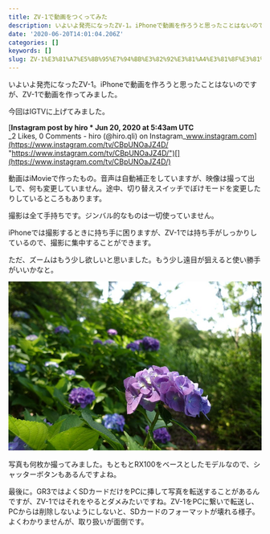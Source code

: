 ```yaml
---
title: ZV-1で動画をつくってみた
description: いよいよ発売になったZV-1。iPhoneで動画を作ろうと思ったことはないのですが、ZV-1で動画を作ってみました。
date: '2020-06-20T14:01:04.206Z'
categories: []
keywords: []
slug: ZV-1%E3%81%A7%E5%8B%95%E7%94%BB%E3%82%92%E3%81%A4%E3%81%8F%E3%81%A3%E3%81%A6%E3%81%BF%E3%81%9F
---
```

いよいよ発売になったZV-1。iPhoneで動画を作ろうと思ったことはないのですが、ZV-1で動画を作ってみました。

今回はIGTVに上げてみました。

[**Instagram post by hiro \* Jun 20, 2020 at 5:43am UTC**  
_2 Likes, 0 Comments - hiro (@hiro.qli) on Instagram_www.instagram.com](https://www.instagram.com/tv/CBpUNOaJZ4D/ "https://www.instagram.com/tv/CBpUNOaJZ4D/")[](https://www.instagram.com/tv/CBpUNOaJZ4D/)

動画はiMovieで作ったもの。音声は自動補正をしていますが、映像は撮って出しで、何も変更していません。途中、切り替えスイッチでぼけモードを変更したりしているところもあります。

撮影は全て手持ちです。ジンバル的なものは一切使っていません。

iPhoneでは撮影するときに持ち手に困りますが、ZV-1では持ち手がしっかりしているので、撮影に集中することができます。

ただ、ズームはもう少し欲しいと思いました。もう少し遠目が狙えると使い勝手がいいかなと。

![](1__qJ__Ul2__cFge0RBxUhXtoXg.jpeg)

写真も何枚か撮ってみました。もともとRX100をベースとしたモデルなので、シャッターボタンもあるんですよね。

最後に。GR3ではよくSDカードだけをPCに挿して写真を転送することがあるんですが、ZV-1ではそれをやるとダメみたいですね。ZV-1をPCに繋いで転送し、PCからは削除しないようにしないと、SDカードのフォーマットが壊れる様子。よくわかりませんが、取り扱いが面倒です。